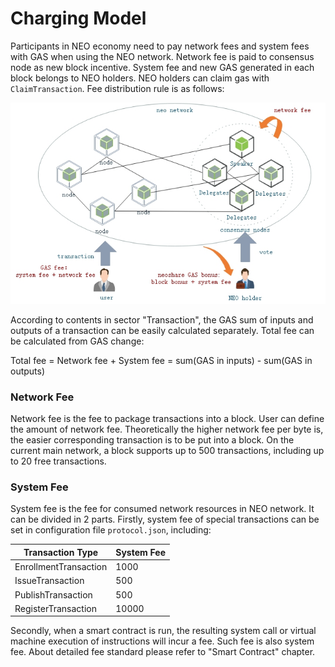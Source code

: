# Charging Model

Participants in NEO economy need to pay network fees and system fees with GAS when using the NEO network. Network fee is paid to consensus node as new block incentive. System fee and new GAS generated in each block belongs to NEO holders. NEO holders can claim gas with `ClaimTransaction`. Fee distribution rule is as follows:

[![economic model](../images/blockchain/economic_model.jpg)](../../images/blockchain/economic_model.jpg)

According to contents in sector "Transaction", the GAS sum of inputs and outputs of a transaction can be easily calculated separately. Total fee can be calculated from GAS change:

Total fee = Network fee + System fee = sum(GAS in inputs) - sum(GAS in outputs)

### **Network Fee**

Network fee is the fee to package transactions into a block. User can define the amount of network fee. Theoretically the higher network fee per byte is, the easier corresponding transaction is to be put into a block. On the current main network, a block supports up to 500 transactions, including up to 20 free transactions.

### **System Fee**
System fee is the fee for consumed network resources in NEO network. It can be divided in 2 parts. Firstly, system fee of special transactions can be set in configuration file `protocol.json`, including: 

| Transaction Type      |  System Fee   |
|-----------------------|---------------|
| EnrollmentTransaction |      1000     |
| IssueTransaction      |       500     |
| PublishTransaction    |       500     |
| RegisterTransaction   |     10000     |

Secondly, when a smart contract is run, the resulting system call or virtual machine execution of instructions will incur a fee. Such fee is also system fee. About detailed fee standard please refer to "Smart Contract" chapter.




